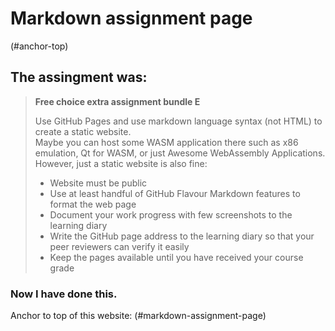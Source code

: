 # Markdown assignment page
(#anchor-top)
## The assingment was:

> **Free choice extra assignment bundle E**  
>  
> Use GitHub Pages and use markdown language syntax (not HTML) to create a static website.  
> Maybe you can host some WASM application there such as x86 emulation, Qt for WASM, or just Awesome WebAssembly Applications.  
> However, just a static website is also fine:  
>  
> - Website must be public  
> - Use at least handful of GitHub Flavour Markdown features to format the web page  
> - Document your work progress with few screenshots to the learning diary  
> - Write the GitHub page address to the learning diary so that your peer reviewers can verify it easily  
> - Keep the pages available until you have received your course grade  

### Now I have done this.

Anchor to top of this website:
(#markdown-assignment-page)

